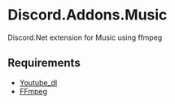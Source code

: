 # Discord.Addons.Music
Discord.Net extension for Music using ffmpeg

## Requirements
- [Youtube_dl](https://youtube-dl.org/)
- [FFmpeg](https://ffmpeg.org/download.html)
